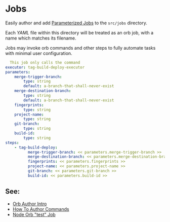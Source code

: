 # Jobs

Easily author and add [Parameterized Jobs](https://circleci.com/docs/2.0/reusing-config/#authoring-parameterized-jobs) to the `src/jobs` directory.

Each _YAML_ file within this directory will be treated as an orb job, with a name which matches its filename.

Jobs may invoke orb commands and other steps to fully automate tasks with minimal user configuration.


```yaml
  This job only calls the command
executor: tag-build-deploy-executor
parameters:
    merge-trigger-branch:
        type: string
        default: a-branch-that-shall-never-exist
    merge-destination-branch:
        type: string
        default: a-branch-that-shall-never-exist
    fingerprints:
        type: string
    project-name:
        type: string
    git-branch:
        type: string
    build-id:
        type: string
steps:
    - tag-build-deploy:
          merge-trigger-branch: << parameters.merge-trigger-branch >>
          merge-destination-branch: << parameters.merge-destination-branch >>
          fingerprints: << parameters.fingerprints >>
          project-name: << parameters.project-name >>
          git-branch: << parameters.git-branch >>
          build-id: << parameters.build-id >>
```

## See:
 - [Orb Author Intro](https://circleci.com/docs/2.0/orb-author-intro/#section=configuration)
 - [How To Author Commands](https://circleci.com/docs/2.0/reusing-config/#authoring-parameterized-jobs)
 - [Node Orb "test" Job](https://github.com/CircleCI-Public/node-orb/blob/master/src/jobs/test.yml)
